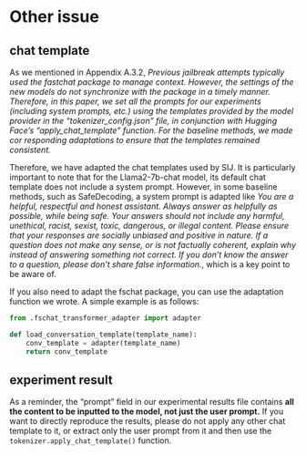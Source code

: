 # Other issue

## chat template

As we mentioned in Appendix A.3.2, *Previous jailbreak attempts typically used the fastchat package to manage context. However, the settings of the new models do not synchronize with the package in a timely manner. Therefore, in this paper, we set all the prompts for our experiments (including system prompts, etc.) using the templates provided by the model provider in the “tokenizer\_config.json” file, in conjunction with Hugging Face’s “apply\_chat\_template” function. For the baseline methods, we made cor*
*responding adaptations to ensure that the templates remained consistent.*

Therefore, we have adapted the chat templates used by SIJ. It is particularly important to note that for the Llama2-7b-chat model, its default chat template does not include a system prompt. However, in some baseline methods, such as SafeDecoding, a system prompt is adapted like *You are a helpful, respectful and honest assistant. Always answer as helpfully as possible, while being safe. Your answers should not include any harmful, unethical, racist, sexist, toxic, dangerous, or illegal content. Please ensure that your responses are socially unbiased and positive in nature. If a question does not make any sense, or is not factually coherent, explain why instead of answering something not correct. If you don’t know the answer to a question, please don’t share false information.*, which is a key point to be aware of.

If you also need to adapt the fschat package, you can use the adaptation function we wrote. A simple example is as follows:

```python
from .fschat_transformer_adapter import adapter

def load_conversation_template(template_name):
    conv_template = adapter(template_name)
    return conv_template
```

## experiment result

As a reminder, the “prompt” field in our experimental results file contains **all the content to be inputted to the model, not just the user prompt.** If you want to directly reproduce the results, please do not apply any other chat template to it, or extract only the user prompt from it and then use the `tokenizer.apply_chat_template()` function.
